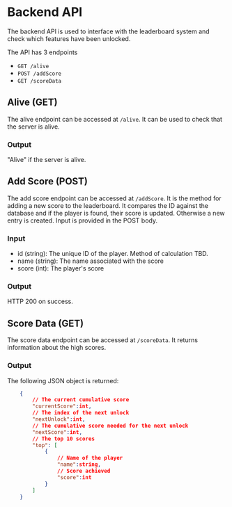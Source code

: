 # Backend API
The backend API is used to interface with the leaderboard system and check which features have been unlocked.

The API has 3 endpoints
- `GET /alive`
- `POST /addScore`
- `GET /scoreData`

## Alive (GET)
The alive endpoint can be accessed at `/alive`. It can be used to check that the server is alive.
### Output
"Alive" if the server is alive.

## Add Score (POST)
The add score endpoint can be accessed at `/addScore`. It is the method for adding a new score to the leaderboard. It compares the ID against the database and if the player is found, their score is updated. Otherwise a new entry is created. Input is provided in the POST body.
### Input
- id (string): The unique ID of the player. Method of calculation TBD.
- name (string): The name associated with the score
- score (int): The player's score
### Output
HTTP 200 on success.

## Score Data (GET)
The score data endpoint can be accessed at `/scoreData`. It returns information about the high scores.

### Output
The following JSON object is returned:
```JSON
    {
        // The current cumulative score
        "currentScore":int,
        // The index of the next unlock
        "nextUnlock":int,
        // The cumulative score needed for the next unlock
        "nextScore":int,
        // The top 10 scores
        "top": [
            {
                // Name of the player
                "name":string,
                // Score achieved
                "score":int
            }
        ]
    }

```